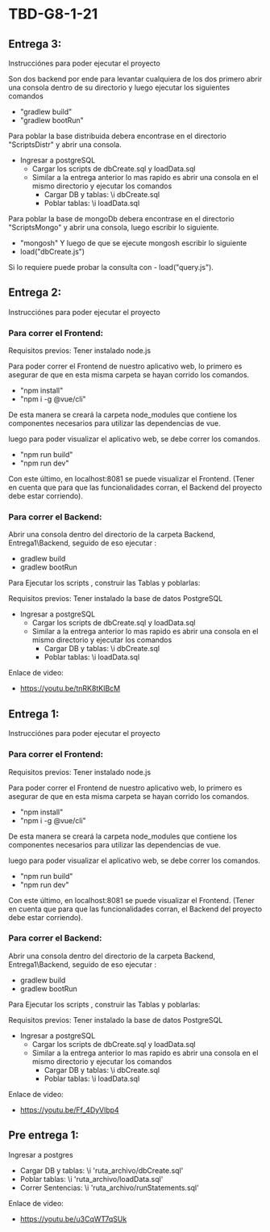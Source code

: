 # TBD-G8-1-21

## Entrega 3:
Instrucciónes para poder ejecutar el proyecto

Son dos backend por ende para levantar cualquiera de los dos primero abrir una consola
dentro de su directorio y luego ejecutar los siguientes comandos

- "gradlew build"
- "gradlew bootRun"

Para poblar la base distribuida debera encontrase en el directorio "ScriptsDistr" y abrir una consola.

- Ingresar a postgreSQL
    - Cargar los scripts de dbCreate.sql y loadData.sql
    - Similar a la entrega anterior lo mas rapido es abrir una consola en el mismo directorio y ejecutar los comandos
        - Cargar DB y tablas: \i dbCreate.sql
        - Poblar tablas: \i loadData.sql

Para poblar la base de mongoDb debera encontrase en el directorio "ScriptsMongo" y abrir una consola, luego escribir lo siguiente.

- "mongosh"
Y luego de que se ejecute mongosh escribir lo siguiente
- load("dbCreate.js")

Si lo requiere puede probar la consulta con - load("query.js").


## Entrega 2:

Instrucciónes para poder ejecutar el proyecto

### Para correr el Frontend:

Requisitos previos: Tener instalado node.js

Para poder correr el Frontend de nuestro aplicativo web, lo primero es asegurar de que en esta misma carpeta se hayan corrido los comandos.

- "npm install"
- "npm i -g @vue/cli"

De esta manera se creará la carpeta node_modules que contiene los componentes necesarios para utilizar las dependencias de vue.

luego para poder visualizar el aplicativo web, se debe correr los comandos.
- "npm run build"
- "npm run dev"

Con este último, en localhost:8081 se puede visualizar el Frontend. (Tener en cuenta que para que las funcionalidades corran, el Backend del proyecto debe estar corriendo).

### Para correr el Backend:

Abrir una consola dentro del directorio de la carpeta Backend, Entrega1\Backend, seguido de eso ejecutar :

- gradlew build
- gradlew bootRun

Para Ejecutar los scripts , construir las Tablas y poblarlas:

Requisitos previos: Tener instalado la base de datos PostgreSQL 

- Ingresar a postgreSQL
    - Cargar los scripts de dbCreate.sql y loadData.sql
    - Similar a la entrega anterior lo mas rapido es abrir una consola en el mismo directorio y ejecutar los comandos
        - Cargar DB y tablas: \i dbCreate.sql
        - Poblar tablas: \i loadData.sql

Enlace de video:

- https://youtu.be/tnRK8tKIBcM


## Entrega 1:

Instrucciónes para poder ejecutar el proyecto

### Para correr el Frontend:

Requisitos previos: Tener instalado node.js

Para poder correr el Frontend de nuestro aplicativo web, lo primero es asegurar de que en esta misma carpeta se hayan corrido los comandos.

- "npm install"
- "npm i -g @vue/cli"

De esta manera se creará la carpeta node_modules que contiene los componentes necesarios para utilizar las dependencias de vue.

luego para poder visualizar el aplicativo web, se debe correr los comandos.
- "npm run build"
- "npm run dev"

Con este último, en localhost:8081 se puede visualizar el Frontend. (Tener en cuenta que para que las funcionalidades corran, el Backend del proyecto debe estar corriendo).

### Para correr el Backend:

Abrir una consola dentro del directorio de la carpeta Backend, Entrega1\Backend, seguido de eso ejecutar :

- gradlew build
- gradlew bootRun

Para Ejecutar los scripts , construir las Tablas y poblarlas:

Requisitos previos: Tener instalado la base de datos PostgreSQL 

- Ingresar a postgreSQL
    - Cargar los scripts de dbCreate.sql y loadData.sql
    - Similar a la entrega anterior lo mas rapido es abrir una consola en el mismo directorio y ejecutar los comandos
        - Cargar DB y tablas: \i dbCreate.sql
        - Poblar tablas: \i loadData.sql

Enlace de video:

- https://youtu.be/Ff_4DyVlbp4


## Pre entrega 1:

Ingresar a postgres

- Cargar DB y tablas: \i 'ruta_archivo/dbCreate.sql'
- Poblar tablas: \i 'ruta_archivo/loadData.sql'
- Correr Sentencias: \i 'ruta_archivo/runStatements.sql'

Enlace de video:

- https://youtu.be/u3CqWT7qSUk
